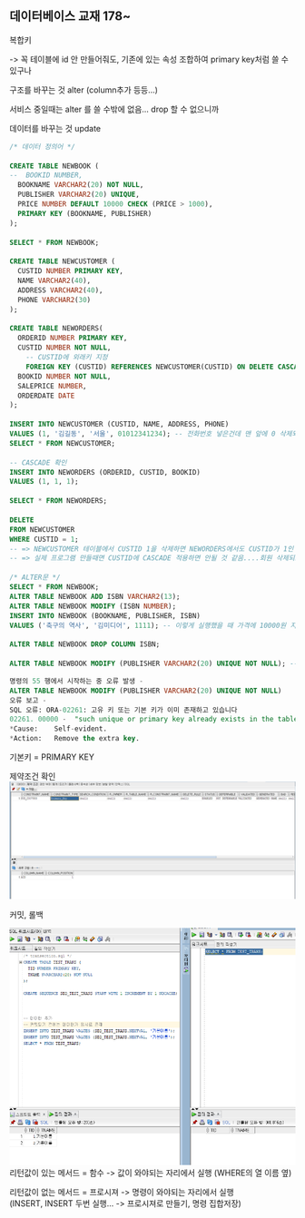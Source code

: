 ## 데이터베이스 교재 178~

복합키

-&gt; 꼭 테이블에 id 안 만들어줘도, 기존에 있는 속성 조합하여 primary key처럼 쓸 수 있구나

구조를 바꾸는 것 alter \(column추가 등등...\)

서비스 중일때는 alter 를 쓸 수밖에 없음... drop 할 수 없으니까

데이터를 바꾸는 것 update

```SQL
/* 데이터 정의어 */

CREATE TABLE NEWBOOK (
--  BOOKID NUMBER,
  BOOKNAME VARCHAR2(20) NOT NULL,
  PUBLISHER VARCHAR2(20) UNIQUE,
  PRICE NUMBER DEFAULT 10000 CHECK (PRICE > 1000),
  PRIMARY KEY (BOOKNAME, PUBLISHER)
);

SELECT * FROM NEWBOOK;

CREATE TABLE NEWCUSTOMER (
  CUSTID NUMBER PRIMARY KEY,
  NAME VARCHAR2(40),
  ADDRESS VARCHAR2(40),
  PHONE VARCHAR2(30)
);

CREATE TABLE NEWORDERS(
  ORDERID NUMBER PRIMARY KEY,
  CUSTID NUMBER NOT NULL,
    -- CUSTID에 외래키 지정
    FOREIGN KEY (CUSTID) REFERENCES NEWCUSTOMER(CUSTID) ON DELETE CASCADE,
  BOOKID NUMBER NOT NULL,
  SALEPRICE NUMBER,
  ORDERDATE DATE
);

INSERT INTO NEWCUSTOMER (CUSTID, NAME, ADDRESS, PHONE)
VALUES (1, '김길동', '서울', 01012341234); -- 전화번호 넣은건데 맨 앞에 0 삭제되네?
SELECT * FROM NEWCUSTOMER;

-- CASCADE 확인
INSERT INTO NEWORDERS (ORDERID, CUSTID, BOOKID)
VALUES (1, 1, 1);

SELECT * FROM NEWORDERS;

DELETE
FROM NEWCUSTOMER 
WHERE CUSTID = 1;
-- => NEWCUSTOMER 테이블에서 CUSTID 1을 삭제하면 NEWORDERS에서도 CUSTID가 1인 데이터 삭제된다.
-- => 실제 프로그램 만들때면 CUSTID에 CASCADE 적용하면 안될 것 같음....회원 삭제되도 구매 내역은 남아 있어야 하니까

/* ALTER문 */
SELECT * FROM NEWBOOK;
ALTER TABLE NEWBOOK ADD ISBN VARCHAR2(13);
ALTER TABLE NEWBOOK MODIFY (ISBN NUMBER);
INSERT INTO NEWBOOK (BOOKNAME, PUBLISHER, ISBN)
VALUES ('축구의 역사', '김미디어', 1111); -- 이렇게 실행했을 때 가격에 10000원 지정되는지 확인 ㅇㅋㅇㅋ 제대로 작동함

ALTER TABLE NEWBOOK DROP COLUMN ISBN;

ALTER TABLE NEWBOOK MODIFY (PUBLISHER VARCHAR2(20) UNIQUE NOT NULL); -- 아 UNIQUE하고 NOT NULL으로 지정하면 자동으로 기본키로 인식하나보네?
```

```SQL
명령의 55 행에서 시작하는 중 오류 발생 -
ALTER TABLE NEWBOOK MODIFY (PUBLISHER VARCHAR2(20) UNIQUE NOT NULL)
오류 보고 -
SQL 오류: ORA-02261: 고유 키 또는 기본 키가 이미 존재하고 있습니다
02261. 00000 -  "such unique or primary key already exists in the table"
*Cause:    Self-evident.
*Action:   Remove the extra key.
```

기본키 = PRIMARY KEY

제약조건 확인![](/assets/18041101import.png)



커밋, 롤백

![](/assets/18041102import.png)리턴값이 있는 메서드 = 함수 -&gt; 값이 와야되는 자리에서 실행 \(WHERE의 열 이름 옆\)

리턴값이 없는 메서드 = 프로시져 -&gt; 명령이 와야되는 자리에서 실행   
\(INSERT, INSERT 두번 실행... -&gt; 프로시져로 만들기, 명령 집합저장\)





